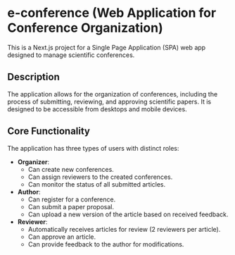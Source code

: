 # e-conference (Web Application for Conference Organization)

This is a Next.js project for a Single Page Application (SPA) web app designed to manage scientific conferences.

## Description

The application allows for the organization of conferences, including the process of submitting, reviewing, and approving scientific papers. It is designed to be accessible from desktops and mobile devices.

## Core Functionality

The application has three types of users with distinct roles:

- **Organizer**:
  - Can create new conferences.
  - Can assign reviewers to the created conferences.
  - Can monitor the status of all submitted articles.
- **Author**:
  - Can register for a conference.
  - Can submit a paper proposal.
  - Can upload a new version of the article based on received feedback.
- **Reviewer**:
  - Automatically receives articles for review (2 reviewers per article).
  - Can approve an article.
  - Can provide feedback to the author for modifications.
